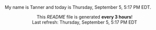 My name is Tanner and today is Thursday, September 5, 5:17 PM EDT.

<p align="center">This <i>README</i> file is generated <b>every 3 hours</b>!</br>Last refresh: Thursday, September 5, 5:17 PM EDT<br /></p>
